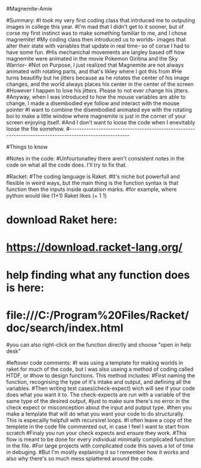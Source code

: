 #Magnemite-Amie

#Summary:
#I took my very first coding class that intrduced me to outputing images in college this year.
#I'm mad that I didn't get to it sooner, but of corse my first instinct was to make something familiar to me, and I chose magnemite!
#My coding class then introduced us to worlds- images that alter their state with variables that update in real time- so of corse I had to have some fun. 
#His mechanichal movements are largley based off how magnemite were animated in the movie Pokemon Giritina and the Sky Warrior-
#Not on Purpose, I just realized that Magnemite are not always animated with rotating parts, and that's likley where I got this from
#He turns beautifly but he jitters because as he rotates the center of his image changes, and the world always places his center in the center of the screen
#However I happen to love his jitters. Please to not ever change his jitters.
#Anyway, when I was introduced to how the mouse variables are able to change, I made a disembodied eye follow and interact with the mouse pointer
#I want to combine the disembodied animated eye with the rotating boi to make a little window where magnemite is just in the corner of your screen enjoying itself.
#And I don't want to loose the code when I enevitably loose the file somehow. 
#-------------------------------------------------------------------------------------------------------


#Things to know


#Notes in the code:
#Unfourtunatley there aren't consistent notes in the code on what all the code does. I'll try to fix that.

#Racket:
#The coding language is Raket. 
#It's niche but powerfull and flexible in weird ways, but the main thing is the function syntax is that function then the inputs inside quatation marks.
#for example, where python would like (1+1) Raket likes (+ 1 1)
# download Raket here:
# https://download.racket-lang.org/
# help finding what any function does is here: 
# file:///C:/Program%20Files/Racket/doc/search/index.html
#you can also right-click on the function directly and choose "open in help desk"


#leftover code comments:
#I was using a template for making worlds in raket for much of the code, but I was also useing a method of coding called HTDF, or
#how to design functions. This method includes:
#First naming the function, recognising the type of it's intake and output, and defining all the variables.
#Then writing test cases(check-expect) wich will see if your code does what you want it to. The check-expects are run with a variable of the same type of the desired output,
#just to make sure there's no error in the check expect or misconception about the input and putput type.
#then you make a template that will do what you want your code to do structurally. This is especailly helpfull with recursivel loops.
#I often leave a copy of the templete in the code file commented out, in case I feel I want to start from scratch
#Finaly you run your check expects and ensure they work.
#This flow is meant to be done for every individual minimally complicated function in the file. 
#For large projects with complicated code this saves a lot of time in debuging.
#But I'm mostly explaining it so I remember how it works and also why there's so much mess splattered around the code.
